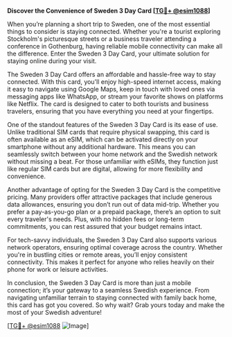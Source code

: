 **Discover the Convenience of Sweden 3 Day Card [[TG💪+ @esim1088](https://t.me/s/esim1088)]**

When you’re planning a short trip to Sweden, one of the most essential things to consider is staying connected. Whether you're a tourist exploring Stockholm's picturesque streets or a business traveler attending a conference in Gothenburg, having reliable mobile connectivity can make all the difference. Enter the Sweden 3 Day Card, your ultimate solution for staying online during your visit.

The Sweden 3 Day Card offers an affordable and hassle-free way to stay connected. With this card, you'll enjoy high-speed internet access, making it easy to navigate using Google Maps, keep in touch with loved ones via messaging apps like WhatsApp, or stream your favorite shows on platforms like Netflix. The card is designed to cater to both tourists and business travelers, ensuring that you have everything you need at your fingertips.

One of the standout features of the Sweden 3 Day Card is its ease of use. Unlike traditional SIM cards that require physical swapping, this card is often available as an eSIM, which can be activated directly on your smartphone without any additional hardware. This means you can seamlessly switch between your home network and the Swedish network without missing a beat. For those unfamiliar with eSIMs, they function just like regular SIM cards but are digital, allowing for more flexibility and convenience.

Another advantage of opting for the Sweden 3 Day Card is the competitive pricing. Many providers offer attractive packages that include generous data allowances, ensuring you don’t run out of data mid-trip. Whether you prefer a pay-as-you-go plan or a prepaid package, there’s an option to suit every traveler's needs. Plus, with no hidden fees or long-term commitments, you can rest assured that your budget remains intact.

For tech-savvy individuals, the Sweden 3 Day Card also supports various network operators, ensuring optimal coverage across the country. Whether you're in bustling cities or remote areas, you’ll enjoy consistent connectivity. This makes it perfect for anyone who relies heavily on their phone for work or leisure activities.

In conclusion, the Sweden 3 Day Card is more than just a mobile connection; it’s your gateway to a seamless Swedish experience. From navigating unfamiliar terrain to staying connected with family back home, this card has got you covered. So why wait? Grab yours today and make the most of your Swedish adventure! 

[[TG💪+ @esim1088](https://t.me/s/esim1088) ![Image](https://i.postimg.cc/Y0z9fWf4/image.png)]